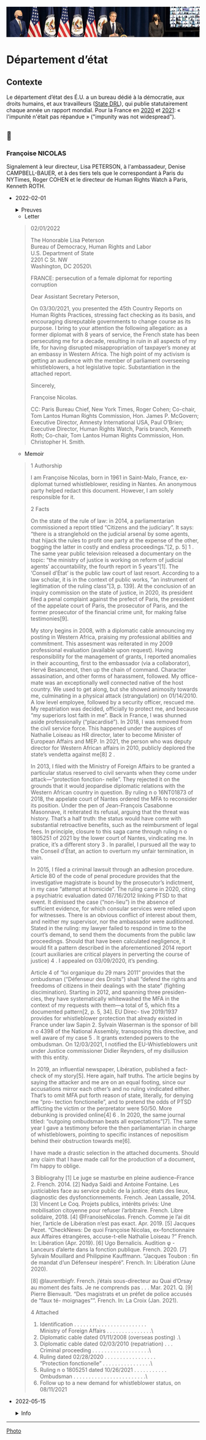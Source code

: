 ![image](../_aux/blinken_Commons.png)
# Département d’état

## Contexte

Le département d’état des É.U. a un bureau dédié à la démocratie, aux droits humains, et aux travailleurs ([State DRL](https://twitter.com/stateDRL)), qui publie statutairement chaque année un rapport mondial. Pour la France en [2020](https://www.state.gov/wp-content/uploads/2021/03/FRANCE-2020-HUMAN-RIGHTS-REPORT.pdf) et [2021](https://fr.usembassy.gov/wp-content/uploads/sites/50/313615_FRANCE-2021-HUMAN-RIGHTS-REPORT.pdf): « l'impunité n'était pas répandue » ("impunity was not widespread"). 

## 📁
### <a id="nicolas"></a>Françoise NICOLAS

Signalement à leur directeur, Lisa PETERSON, à l'ambassadeur, Denise CAMPBELL-BAUER, et à des tiers tels que le correspondant à Paris du NYTimes, Roger COHEN et le directeur de Human Rights Watch à Paris, Kenneth ROTH.

* 2022-02-01

    <details>
      <summary>Preuves</summary>
    
    * [Amb EU - lettre](../pieces/identifiant/67ecf1b9)
    * [Amb EU - dépôt](../pieces/identifiant/6ee9b5eb)
    * [State DLR - lettre](../pieces/identifiant/31f73b4d)
    * [State DLR - dépôt](../pieces/identifiant/8fefd21f)
    </details>
    
    * Letter
    
    > 02/01/2022
    > 
    > The Honorable Lisa Peterson\
    > Bureau of Democracy, Human Rights and Labor\
    > U.S. Department of State\
    > 2201 C St. NW\
    > Washington, DC 20520\
    > 
    > FRANCE: persecution of a female diplomat for reporting corruption
    > 
    > Dear Assistant Secretary Peterson,
    > 
    > On 03/30/2021, you presented the 45th Country Reports on Human Rights Practices, 
    > stressing fact checking as its basis, and encouraging disreputable governments to change course as its purpose. 
    > I bring to your attention the following allegation: as a former diplomat with 8 years of service, 
    > the French state has been persecuting me for a decade, resulting in ruin in all aspects of my life, 
    > for having disrupted misappropriation of taxpayer’s money at an embassy in Western Africa.
    > The high point of my activism is getting an audience with the member of parliament overseeing whistleblowers, 
    > a hot legislative topic. Substantiation in the  attached report.
    > 
    > Sincerely,
    > 
    > 
    > Françoise Nicolas.
    > 
    > CC: Paris Bureau Chief, New York Times, Roger Cohen; 
    > Co-chair, Tom Lantos Human Rights Commission, Hon. James P. McGovern; 
    > Executive Director, Amnesty International USA, Paul O’Brien; 
    > Executive Director, Human Rights Watch, Paris branch, Kenneth Roth; 
    > Co-chair, Tom Lantos Human Rights Commission, Hon. Christopher H. Smith.

    * Memoir

    > 1 Authorship
    > 
    > I am Françoise Nicolas, born in 1961 in Saint-Malo, France, ex-diplomat turned whistleblower, residing in Nantes. 
    > An anonymous party helped redact this document.
    > However, I am solely responsible for it.
    > 
    > 2 Facts
    > 
    > On the state of the rule of law: in 2014, a parliamentarian commissioned a report titled “Citizens and the judiciary”. 
    > It says: “there is a stranglehold on the judicial arsenal by some agents, that hijack the rules to profit one party at the expense of the other, bogging the latter in costly and endless proceedings.”[2, p. 5] 1 . 
    > The same year public television released a documentary on the topic: “the ministry of justice is working on reform of judicial agents’ accountability, 
    > the fourth report in 5 years”[1]. 
    > The ‘Conseil d’État’ is the public law court of last resort. According to a law scholar, it is in the context of public works, “an instrument of legitimation of
    > the ruling class”[3, p. 139]. At the conclusion of an inquiry commission on the state of justice, in 2020, its president filed a penal complaint against the prefect of Paris, the president of the appelate court of Paris, the prosecutor of Paris, and the former prosecutor of the financial crime unit, for making false testimonies[9].
    > 
    > My story begins in 2008, with a diplomatic cable announcing my posting in Western Africa, praising my professional abilities and commitment. 
    > This assesment was reiterated in my 2009 professional evaluation (available upon request). Having responsibility for the management of grants, 
    > I reported anomalies in their accounting, first to the embassador (via a collaborator), Hervé Besancenot, then up the chain of command. 
    > Character assasination, and other forms of harassment, followed. 
    > My office-mate was an exceptionally well connected native of the host country. 
    > We used to get along, but she showed animosity towards me, culminating in a physical attack (strangulation) on 01/14/2010. 
    > A low level employee, followed by a security officer, rescued me. 
    > My repatriation was decided, officially to protect me, and because “my superiors lost faith in me”. 
    > Back in France, I was shunned aside professionally (“placardisé”). 
    > In 2018, I was removed from the civil service force. This happened under the auspices of Nathalie Loiseau as HR director, 
    > later to become Minister of European Affairs and MEP. 
    > In 2021, the person who was deputy director for Western African affairs in 2010, publicly deplored the state’s vendetta against me[8] 2 .
    > 
    > In 2013, I filed with the Ministry of Foreign Affairs to be granted a particular
    > status reserved to civil servants when they come under attack—“protection fonction-
    > nelle”. They rejected it on the grounds that it would jeopardise diplomatic relations
    > with the Western African country in question. By ruling n o 16NT01873 of 2018, the
    > appelate court of Nantes ordered the MFA to reconsider its position. Under the pen
    > of Jean-François Casabonne Masonnave, it reiterated its refusal, arguing that the
    > threat was history. That’s a half truth: the status would have come with substantial
    > retroactive benefits, such as the reimbursment of legal fees. In principle, closure
    > to this saga came through ruling n o 1805251 of 2021 by the lower court of Nantes,
    > vindicating me. In pratice, it’s a different story 3 . In parallel, I pursued all the way
    > to the Conseil d’État, an action to overturn my unfair termination, in vain.
    > 
    > In 2015, I filed a criminal lawsuit through an adhesion procedure. Article 80 of
    > the code of penal procedure provides that the investigative magistrate is bound by
    > the prosecutor’s indictment, in my case “attempt at homicide”. The ruling came in
    > 2020, citing a psychiatric evaluation dated 07/16/2012 linking PTSD to that event. It
    > dimissed the case (“non-lieu”) in the absence of sufficient evidence, for which consular
    > services were relied upon for witnesses. There is an obvious conflict of interest about
    > them, and neither my supervisor, nor the ambassador were auditioned. Stated in
    > the ruling: my lawyer failed to respond in time to the court’s demand, to send them
    > the documents from the public law proceedings. Should that have been calculated
    > negligence, it would fit a pattern described in the aforementioned 2014 report (court
    > auxiliaries are critical players in perverting the course of justice) 4 . I appealed on
    > 03/09/2020, it’s pending.
    > 
    > Article 4 of “loi organique du 29 mars 2011” provides that the ombudsman (“Défenseur
    > des Droits”) shall “defend the rights and freedoms of citizens in their dealings with
    > the state” (fighting discimination). Starting in 2012, and spanning three presiden-
    > cies, they have systematically whitewashed the MFA in the context of my requests
    > with them—a total of 5, which fits a documented pattern[2, p. 5, 34]. EU Direc-
    > tive 2019/1937 provides for whistleblower protection that already existed in France
    > under law Sapin 2. Sylvain Waserman is the sponsor of bill n o 4398 of the National
    > Assembly, transposing this directive, and well aware of my case 5 . It grants extended
    > powers to the ombudsman. On 12/03/2021, 
    > I notified the EU-Whistleblowers unit under Justice commissioner Didier Reynders, of my disillusion with this entity.
    > 
    > In 2019, an influential newspaper, Libération, published a fact-check of my story[5].
    > Here again, half truths. The article begins by saying the attacker and me are on an
    > equal footing, since our accusations mirror each other’s and no ruling vindicated
    > either. That’s to omit MFA put forth reason of state, literally, for denying me “pro-
    > tection fonctionelle”, and to pretend the odds of PTSD afflicting the victim or the
    > perpretator were 50/50. More debunking is provided online[4] 6 . In 2020, the same
    > journal titled: “outgoing ombudsman beats all expectations”[7]. The same year I gave
    > a testimony before the then parliamentarian in charge of whistleblowers, pointing to
    > specific instances of nepositism behind their obstruction towards me[6].
    > 
    > I have made a drastic selection in the attached documents. Should any claim that
    > I have made call for the production of a document, I’m happy to oblige.
    > 
    > 3
    > Bibliograhy
    > [1] Le juge se masturbe en pleine audience–France 2. French. 2014. 
    > [2] Nadya Saidi and Antoine Fontaine. Les justiciables face au service public de la
    > justice; états des lieux, diagnostic des dysfonctionnements. French. Jean Lassalle,
    > 2014.
    > [3] Vincent Le Coq. Projets publics, intérêts privés: Une mobilisation citoyenne pour
    > refuser l’arbitraire. French. Libre solidaire, 2018.
    > [4] @FranoiseNicolas. French. Comme je l’ai dit hier, l’article de Libération n’est
    > pas exact. Apr. 2019. 
    > [5] Jacques Pezet. “CheckNews: De quoi Françoise Nicolas, ex-fonctionnaire aux
    > Affaires étrangères, accuse-t-elle Nathalie Loiseau ?” French. In: Libération (Apr.
    > 2019).
    > [6] Ugo Bernalicis. Audition φ - Lanceurs d’alerte dans la fonction publique. French.
    > 2020. 
    > [7] Sylvain Mouillard and Philippine Kauffmann. “Jacques Toubon : fin de mandat
    > d’un Défenseur inespéré”. French. In: Libération (June 2020).
    > 
    > [8] @laurentbigfr. French. j’étais sous-directeur au Quai d’Orsay au moment des
    > faits. Je ne comprends pas . . . Mar. 2021. 
    > Q.
    > [9] Pierre Bienvault. “Des magistrats et un préfet de police accusés de “faux té-
    > moignages””. French. In: La Croix (Jan. 2021).
    > 
    > 4
    > Attached
    > 1. Identification . . . . . . . . . . . . . . . . . . . . . . . .\
    > Ministry of Foreign Affairs . . . . . . . . . . . . . . .\
    > 2. Diplomatic cable dated 01/11/2008 (overseas posting) .\
    > 3. Diplomatic cable dated 02/03/2010 (repatriation) . . .\
    > Criminal proceeding . . . . . . . . . . . . . . . . . . .\
    > 4. Ruling dated 02/28/2020 . . . . . . . . . . . . . . . . .\
    > “Protection fonctionelle” . . . . . . . . . . . . . . . .\
    > 5. Ruling n o 1805251 dated 10/26/2021 . . . . . . . . . . .\
    > Ombudsman . . . . . . . . . . . . . . . . . . . . . . . .\
    > 6. Follow up to a new demand for whistleblower status, on 08/11/2021

* 2022-05-15
    <details>
      <summary>Info</summary>
    
    * [Amb EU - lettre](../pieces/identifiant/6ed4b67c)
    * [Amb EU - dépôt](../pieces/identifiant/3d2125d8)
    * [State DLR - lettre](../pieces/identifiant/d7c8696b)
    * [PJ no. 1](../pieces/identifiant/bf8eea58)
    </details>

---
[Photo](./cewiki-attrib.md#blinken)
